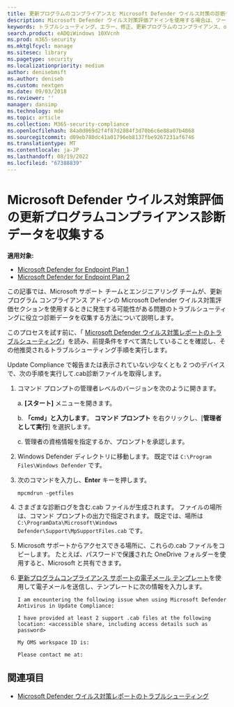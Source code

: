 ```yaml
---
title: 更新プログラムのコンプライアンスと Microsoft Defender ウイルス対策の診断データを収集する
description: Microsoft Defender ウイルス対策評価アドインを使用する場合は、ツールを使用してデータを収集し、Update Compliance の問題のトラブルシューティングを行います。
keywords: トラブルシューティング、エラー、修正、更新プログラムのコンプライアンス、oms、モニター、レポート、Microsoft Defender AV、Microsoft Defender ウイルス対策
search.product: eADQiWindows 10XVcnh
ms.prod: m365-security
ms.mktglfcycl: manage
ms.sitesec: library
ms.pagetype: security
ms.localizationpriority: medium
author: denisebmsft
ms.author: deniseb
ms.custom: nextgen
ms.date: 09/03/2018
ms.reviewer: ''
manager: dansimp
ms.technology: mde
ms.topic: article
ms.collection: M365-security-compliance
ms.openlocfilehash: 84a0d069d2f4f87d2884f3d70b6c6e88a07b4868
ms.sourcegitcommit: d09eb780dc41a01796eb8137fbe9267231af6746
ms.translationtype: MT
ms.contentlocale: ja-JP
ms.lasthandoff: 08/19/2022
ms.locfileid: "67388839"
---
```

# <a name="collect-update-compliance-diagnostic-data-for-microsoft-defender-antivirus-assessment"></a>Microsoft Defender ウイルス対策評価の更新プログラムコンプライアンス診断データを収集する


**適用対象:**

- [Microsoft Defender for Endpoint Plan 1](https://go.microsoft.com/fwlink/p/?linkid=2154037)
- [Microsoft Defender for Endpoint Plan 2](https://go.microsoft.com/fwlink/p/?linkid=2154037)

この記事では、Microsoft サポート チームとエンジニアリング チームが、更新プログラム コンプライアンス アドインの Microsoft Defender ウイルス対策評価セクションを使用するときに発生する可能性がある問題のトラブルシューティングに役立つ診断データを収集する方法について説明します。

このプロセスを試す前に、「 [Microsoft Defender ウイルス対策レポートのトラブルシューティング](troubleshoot-reporting.md)」を読み、前提条件をすべて満たしていることを確認し、その他推奨されるトラブルシューティング手順を実行します。

Update Compliance で報告または表示されていない少なくとも 2 つのデバイスで、次の手順を実行して.cab診断ファイルを取得します。

1. コマンド プロンプトの管理者レベルのバージョンを次のように開きます。

    a. **[スタート]** メニューを開きます。

    b. **「cmd」と入力します**。 **コマンド プロンプト** を右クリックし、[**管理者として実行**] を選択します。

    c. 管理者の資格情報を指定するか、プロンプトを承認します。

2. Windows Defender ディレクトリに移動します。 既定では `C:\Program Files\Windows Defender` です。

3. 次のコマンドを入力し、**Enter** キーを押します。

    ```Dos
    mpcmdrun -getfiles
    ```

4. さまざまな診断ログを含む.cab ファイルが生成されます。 ファイルの場所は、コマンド プロンプトの出力で指定されます。 既定では、場所は `C:\ProgramData\Microsoft\Windows Defender\Support\MpSupportFiles.cab` です。

5. Microsoft サポートからアクセスできる場所に、これらの.cab ファイルをコピーします。 たとえば、パスワードで保護された OneDrive フォルダーを使用すると、Microsoft と共有できます。

6. <a href="mailto:ucsupport@microsoft.com?subject=MDAV assessment issue&body=I%20am%20encountering%20the%20following%20issue%20when%20using%20Windows%20Defender%20AV%20in%20Update%20Compliance%3a%20%0d%0aI%20have%20provided%20at%20least%202%20support%20.cab%20files%20at%20the%20following%20location%3a%20%3Caccessible%20share%2c%20including%20access%20details%20such%20as%20password%3E%0d%0aMy%20OMS%20workspace%20ID%20is%3a%20%0d%0aPlease%20contact%20me%20at%3a">更新プログラムコンプライアンス サポートの電子メール テンプレート</a>を使用して電子メールを送信し、テンプレートに次の情報を入力します。

    ```text
    I am encountering the following issue when using Microsoft Defender Antivirus in Update Compliance:

    I have provided at least 2 support .cab files at the following location: <accessible share, including access details such as password>

    My OMS workspace ID is:

    Please contact me at:
    ```

## <a name="see-also"></a>関連項目

- [Microsoft Defender ウイルス対策レポートのトラブルシューティング](troubleshoot-reporting.md)
